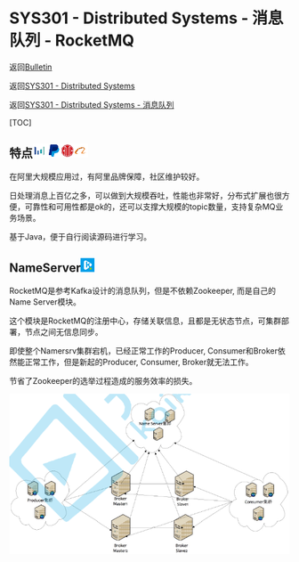 # SYS301 - Distributed Systems - 消息队列 - RocketMQ

返回[Bulletin](./bulletin.md)

返回[SYS301 - Distributed Systems](./SYS301.md)

返回[SYS301 - Distributed Systems - 消息队列](./SYS3014.md)

[TOC]

## 特点<img src="./icons/bytedance.gif" /><img src="./icons/paypal.gif" /><img src="./icons/citic.gif" /><img src="./icons/alibaba.gif" />

在阿里大规模应用过，有阿里品牌保障，社区维护较好。

日处理消息上百亿之多，可以做到大规模吞吐，性能也非常好，分布式扩展也很方便，可靠性和可用性都是ok的，还可以支撑大规模的topic数量，支持复杂MQ业务场景。

基于Java，便于自行阅读源码进行学习。

## NameServer<img src="./icons/kaikeba.gif" />

RocketMQ是参考Kafka设计的消息队列，但是不依赖Zookeeper, 而是自己的Name Server模块。

这个模块是RocketMQ的注册中心，存储关联信息，且都是无状态节点，可集群部署，节点之间无信息同步。

即使整个Namersrv集群宕机，已经正常工作的Producer, Consumer和Broker依然能正常工作，但是新起的Producer, Consumer, Broker就无法工作。

节省了Zookeeper的选举过程造成的服务效率的损失。

<img src="./images/SYS301044.png" />

